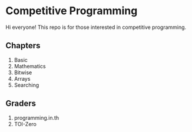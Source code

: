 # Competitive Programming
Hi everyone! This repo is for those interested in competitive programming.

## Chapters
1. Basic
2. Mathematics
3. Bitwise
4. Arrays
5. Searching

## Graders
1. programming.in.th
2. TOI-Zero